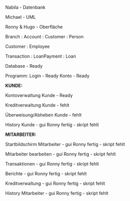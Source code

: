 Nabila - Datenbank

Michael - UML

Ronny & Hugo - Oberfläche


Branch : Account : Customer : Person

Customer : Employee

Transaction : LoanPayment : Loan

Database - Ready

Programm:
Login - Ready
Konto - Ready


**KUNDE:**

Kontoverwaltung Kunde - Ready

Kreditverwaltung Kunde - fehlt

Überweisung/Abheben Kunde - fehlt

History Kunde - gui Ronny fertig - skript fehlt

**MITARBEITER:**

Startbildschirm Mitarbeiter - gui Ronny fertig - skript fehlt

Mitarbeiter bearbeiten - gui Ronny fertig - skript fehlt

Transaktionen  - gui Ronny fertig - skript fehlt

Berichte  - gui Ronny fertig - skript fehlt

Kreditverwaltung  - gui Ronny fertig - skript fehlt

History Mitarbeiter  - gui Ronny fertig - skript fehlt


